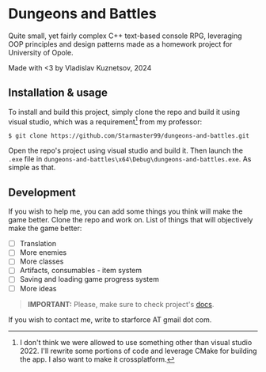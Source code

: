 # Dungeons and Battles
Quite small, yet fairly complex C++ text-based console RPG, leveraging OOP principles and design patterns made as a homework project for University of Opole.

Made with <3 by Vladislav Kuznetsov, 2024


## Installation & usage
To install and build this project, simply clone the repo and build it using visual studio, which was a requirement[^1] from my professor:
```
$ git clone https://github.com/Starmaster99/dungeons-and-battles.git
```

Open the repo's project using visual studio and build it. Then launch the `.exe` file in `dungeons-and-battles\x64\Debug\dungeons-and-battles.exe`. As simple as that.


## Development
If you wish to help me, you can add some things you think will make the game better. Clone the repo and work on.
List of things that will objectively make the game better:
- [ ] Translation
- [ ] More enemies
- [ ] More classes
- [ ] Artifacts, consumables - item system
- [ ] Saving and loading game progress system
- [ ] More ideas

> **IMPORTANT:** Please, make sure to check project's [docs](https://starmaster99.github.io/dnb-game/html/index.html).

If you wish to contact me, write to starforce AT gmail dot com.


[^1]: I don't think we were allowed to use something other than visual studio 2022. I'll rewrite some portions of code and leverage CMake for building the app. I also want to make it crossplatform.
